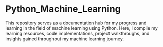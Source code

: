 # Python_Machine_Learning
This repository serves as a documentation hub for my progress and learning in the field of machine learning using Python. Here, I compile my learning resources, code implementations, project walkthroughs, and insights gained throughout my machine learning journey.
